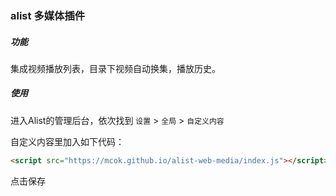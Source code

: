 ### alist 多媒体插件

##### 功能
集成视频播放列表，目录下视频自动换集，播放历史。

##### 使用
进入Alist的管理后台，依次找到 `设置` > `全局` > `自定义内容`

自定义内容里加入如下代码：

```html
<script src="https://mcok.github.io/alist-web-media/index.js"></script>
```

点击保存
